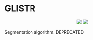 # GLISTR

<p align="center">
    <a href="https://cloud.docker.com/u/cbica/repository/docker/cbica/glistr" alt="Automated"><img src="https://img.shields.io/docker/cloud/automated/cbica/glistr.svg" /></a>
    <a href="https://cloud.docker.com/u/cbica/repository/docker/cbica/glistr" alt="Builds Status"><img src="https://img.shields.io/docker/cloud/build/cbica/glistr.svg" /></a>
</p>


Segmentation algorithm. DEPRECATED
